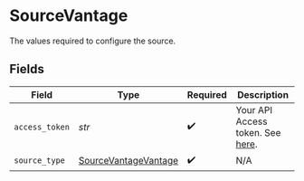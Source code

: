 # SourceVantage

The values required to configure the source.


## Fields

| Field                                                                                             | Type                                                                                              | Required                                                                                          | Description                                                                                       |
| ------------------------------------------------------------------------------------------------- | ------------------------------------------------------------------------------------------------- | ------------------------------------------------------------------------------------------------- | ------------------------------------------------------------------------------------------------- |
| `access_token`                                                                                    | *str*                                                                                             | :heavy_check_mark:                                                                                | Your API Access token. See <a href="https://vantage.readme.io/reference/authentication">here</a>. |
| `source_type`                                                                                     | [SourceVantageVantage](../../models/shared/sourcevantagevantage.md)                               | :heavy_check_mark:                                                                                | N/A                                                                                               |